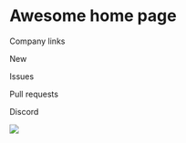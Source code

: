 # Awesome home page

Company links

New

Issues

Pull requests

Discord

![](https://github.com/kozmoai/glint-backstage-plugins/blob/main/plugins/home/backstage-plugin-home-markdown/docs/home-page-markdown.png)
